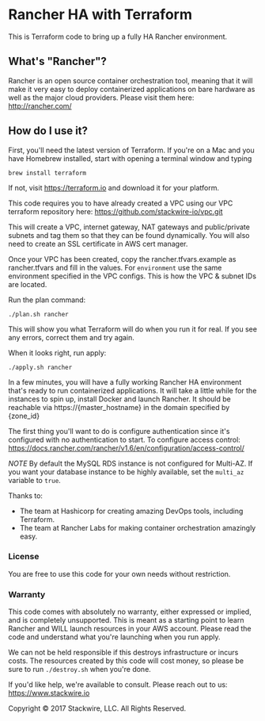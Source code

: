 # Rancher HA with Terraform

This is Terraform code to bring up a fully HA Rancher environment.

## What's "Rancher"?

Rancher is an open source container orchestration tool, meaning that it will make it very easy to deploy containerized applications on bare hardware as well as the major cloud providers. Please visit them here: http://rancher.com/

## How do I use it?

First, you'll need the latest version of Terraform. If you're on a Mac and you have Homebrew installed, start with opening a terminal window and typing

```shell
brew install terraform
```

If not, visit https://terraform.io and download it for your platform.

This code requires you to have already created a VPC using our VPC terraform repository here: https://github.com/stackwire-io/vpc.git

This will create a VPC, internet gateway, NAT gateways and public/private subnets and tag them so that they can be found dynamically. You will also need to create an SSL certificate in AWS cert manager.

Once your VPC has been created, copy the rancher.tfvars.example as rancher.tfvars and fill in the values. For `environment` use the same environment specified in the VPC configs. This is how the VPC & subnet IDs are located.

Run the plan command:

```shell
./plan.sh rancher
```

This will show you what Terraform will do when you run it for real. If you see any errors, correct them and try again.

When it looks right, run apply:

```shell
./apply.sh rancher
```

In a few minutes, you will have a fully working Rancher HA environment that's ready to run containerized applications. It will take a little while for the instances to spin up, install Docker and launch Rancher. It should be reachable via https://{master_hostname} in the domain specified by {zone_id}

The first thing you'll want to do is configure authentication since it's configured with no authentication to start. To configure access control: https://docs.rancher.com/rancher/v1.6/en/configuration/access-control/

*NOTE* By default the MySQL RDS instance is not configured for Multi-AZ. If you want your database instance to be highly available, set the `multi_az` variable to `true`.

Thanks to:

- The team at Hashicorp for creating amazing DevOps tools, including Terraform.
- The team at Rancher Labs for making container orchestration amazingly easy.

### License

You are free to use this code for your own needs without restriction.


### Warranty
This code comes with absolutely no warranty, either expressed or implied, and is completely unsupported. This is meant as a starting point to learn Rancher and WILL launch resources in your AWS account. Please read the code and understand what you're launching when you run apply.

We can not be held responsible if this destroys infrastructure or incurs costs. The resources created by this code will cost money, so please be sure to run `./destroy.sh` when you're done.

If you'd like help, we're available to consult. Please reach out to us: https://www.stackwire.io

Copyright © 2017 Stackwire, LLC. All Rights Reserved.
